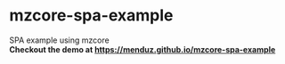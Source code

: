 # mzcore-spa-example
SPA example using mzcore  
**Checkout the demo at https://menduz.github.io/mzcore-spa-example**
